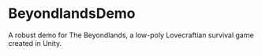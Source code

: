 # BeyondlandsDemo
A robust demo for The Beyondlands, a low-poly Lovecraftian survival game created in Unity.

